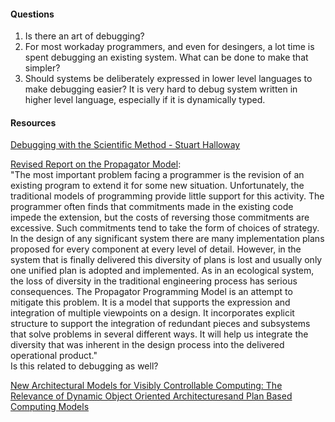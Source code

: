 #### Questions
1. Is there an art of debugging?  
2. For most workaday programmers, and even for desingers, a lot time is spent debugging an existing system. What can be done to make that simpler?  
3. Should systems be deliberately expressed in lower level languages to make debugging easier? It is very hard to debug system written in higher level language, especially if it is dynamically typed.  

#### Resources
[Debugging with the Scientific Method - Stuart Halloway](https://www.youtube.com/watch?v=FihU5JxmnBg)  

[Revised Report on the Propagator Model](https://groups.csail.mit.edu/mac/users/gjs/propagators/):  
"The most important problem facing a programmer is the revision of an existing program to extend it for some new situation. Unfortunately, the traditional models of programming provide little support for this activity. The programmer often finds that commitments made in the existing code impede the extension, but the costs of reversing those commitments are excessive.
Such commitments tend to take the form of choices of strategy. In the design of any significant system there are many implementation plans proposed for every component at every level of detail. However, in the system that is finally delivered this diversity of plans is lost and usually only one unified plan is adopted and implemented. As in an ecological system, the loss of diversity in the traditional engineering process has serious consequences.
The Propagator Programming Model is an attempt to mitigate this problem. It is a model that supports the expression and integration of multiple viewpoints on a design. It incorporates explicit structure to support the integration of redundant pieces and subsystems that solve problems in several different ways. It will help us integrate the diversity that was inherent in the design process into the delivered operational product."  
Is this related to debugging as well?

[New Architectural Models for Visibly Controllable Computing: The Relevance of Dynamic Object Oriented Architecturesand Plan Based Computing Models](https://dspace.mit.edu/handle/1721.1/30447?show=full)  

